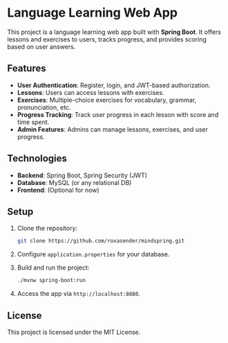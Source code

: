 # Language Learning Web App

This project is a language learning web app built with **Spring Boot**. It offers lessons and exercises to users, tracks progress, and provides scoring based on user answers.

## Features
- **User Authentication**: Register, login, and JWT-based authorization.
- **Lessons**: Users can access lessons with exercises.
- **Exercises**: Multiple-choice exercises for vocabulary, grammar, pronunciation, etc.
- **Progress Tracking**: Track user progress in each lesson with score and time spent.
- **Admin Features**: Admins can manage lessons, exercises, and user progress.

## Technologies
- **Backend**: Spring Boot, Spring Security (JWT)
- **Database**: MySQL (or any relational DB)
- **Frontend**: (Optional for now)

## Setup

1. Clone the repository:
   ```bash
   git clone https://github.com/roxasender/mindspring.git
   ```

2. Configure `application.properties` for your database.

3. Build and run the project:
   ```bash
   ./mvnw spring-boot:run
   ```

4. Access the app via `http://localhost:8080`.

## License
This project is licensed under the MIT License.
